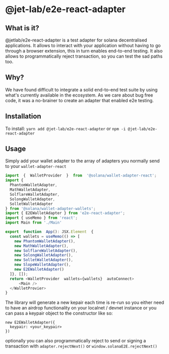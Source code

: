 # @jet-lab/e2e-react-adapter

## What is it?

@jetlab/e2e-react-adapter is a test adapter for solana decentralised applications. It allows to interact with your application without having to go through a browser extension, this in turn enables end-to-end testing. It also allows to programmatically reject transaction, so you can test the sad paths too.

## Why?

We have found difficult to integrate a solid end-to-end test suite by using what's currently available in the ecosystem. As we care about bug free code, it was a no-brainer to create an adapter that enabled e2e testing.

## Installation

To install: `yarn add @jet-lab/e2e-react-adapter` or `npm -i @jet-lab/e2e-react-adapter`

## Usage

Simply add your wallet adapter to the array of adapters you normally send to your `wallet-adapter-react`

```typescript
import  {  WalletProvider  }  from  '@solana/wallet-adapter-react';
import {
  PhantomWalletAdapter,
  MathWalletAdapter,
  SolflareWalletAdapter,
  SolongWalletAdapter,
  SolletWalletAdapter
} from '@solana/wallet-adapter-wallets';
import { E2EWalletAdapter } from 'e2e-react-adapter';
import { useMemo } from 'react';
import Main from './Main'

export  function  App(): JSX.Element  {
  const wallets = useMemo(() => [
    new PhantomWalletAdapter(),
    new MathWalletAdapter(),
    new SolflareWalletAdapter(),
    new SolongWalletAdapter(),
    new SolletWalletAdapter(),
    new SlopeWalletAdapter(),
    new E2EWalletAdapter()
  ]}, []);
  return <WalletProvider  wallets={wallets}  autoConnect>
	  <Main />
  </WalletProvier>
}
```

The library will generate a new kepair each time is re-run so you either need to have an airdrop functionality on your localnet / devnet instance or you can pass a keypair object to the constructor like so:

```
new E2EWalletAdapter({
  keypair: <your_keypair>
})
```

optionally you can also programmatically reject to send or signing a transaction with `adapter.rejectNext()` or `window.solanaE2E.rejectNext()`
